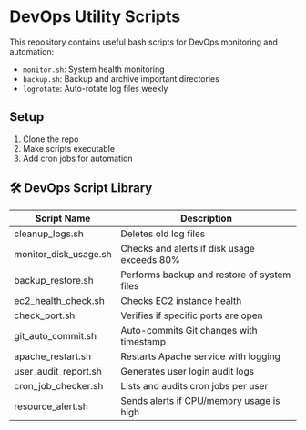 # DevOps Utility Scripts

This repository contains useful bash scripts for DevOps monitoring and automation:

- `monitor.sh`: System health monitoring
- `backup.sh`: Backup and archive important directories
- `logrotate`: Auto-rotate log files weekly

## Setup

1. Clone the repo
2. Make scripts executable
3. Add cron jobs for automation


## 🛠️ DevOps Script Library

| Script Name             | Description                                  |
|-------------------------|----------------------------------------------|
| cleanup_logs.sh         | Deletes old log files                        |
| monitor_disk_usage.sh   | Checks and alerts if disk usage exceeds 80% |
| backup_restore.sh       | Performs backup and restore of system files |
| ec2_health_check.sh     | Checks EC2 instance health                   |
| check_port.sh           | Verifies if specific ports are open         |
| git_auto_commit.sh      | Auto-commits Git changes with timestamp     |
| apache_restart.sh       | Restarts Apache service with logging         |
| user_audit_report.sh    | Generates user login audit logs             |
| cron_job_checker.sh     | Lists and audits cron jobs per user         |
| resource_alert.sh       | Sends alerts if CPU/memory usage is high    |
